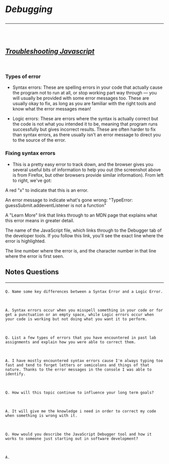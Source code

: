 # ***Debugging*** <hr>

&nbsp;

## <ins>*Troubleshooting Javascript*</ins>

&nbsp;

### **Types of error**

- Syntax errors: These are spelling errors in your code that actually cause the program not to run at all, or stop working part way through — you will usually be provided with some error messages too. These are usually okay to fix, as long as you are familiar with the right tools and know what the error messages mean!

- Logic errors: These are errors where the syntax is actually correct but the code is not what you intended it to be, meaning that program runs successfully but gives incorrect results. These are often harder to fix than syntax errors, as there usually isn't an error message to direct you to the source of the error.


### **Fixing syntax errors**

- This is a pretty easy error to track down, and the browser gives you several useful bits of information to help you out (the screenshot above is from Firefox, but other browsers provide similar information). From left to right, we've got:


A red "x" to indicate that this is an error.

An error message to indicate what's gone wrong: "TypeError: guessSubmit.addeventListener is not a function"


A "Learn More" link that links through to an MDN page that explains what this error means in greater detail.


The name of the JavaScript file, which links through to the Debugger tab of the developer tools. If you follow this link, you'll see the exact line where the error is highlighted.


The line number where the error is, and the character number in that line where the error is first seen.

## Notes Questions <hr> 

    Q. Name some key differences between a Syntax Error and a Logic Error.

&nbsp;

    A. Syntax errors occur when you misspell something in your code or for get a punctuation or an empty space, while Logic errors occur when your code is working but not doing what you want it to perform.

&nbsp;

    Q. List a few types of errors that you have encountered in past lab assignments and explain how you were able to correct them.

&nbsp;

    A. I have mostly encountered syntax errors cause I'm always typing too fast and tend to forget letters or semicolons and things of that nature. Thanks to the error messages in the console I was able to identify. 

&nbsp;

    Q. How will this topic continue to influence your long term goals?

&nbsp;

    A. It will give me the knowledge i need in order to correct my code when something is wrong with it.

&nbsp;

    Q. How would you describe the JavaScript Debugger tool and how it works to someone just starting out in software development?

&nbsp;

    A. 